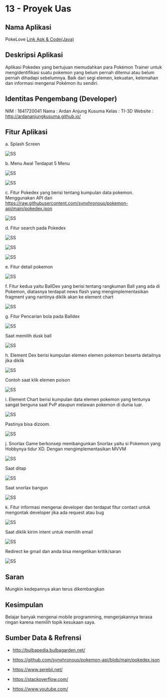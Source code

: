 # 13 - Proyek Uas

## Nama Aplikasi

PokeLove
[Link Apk & Code(Java)](https://github.com/ardananjungkusuma/mobile-3d-07/tree/master/src/13_proyek_uas)

## Deskripsi Aplikasi

Aplikasi Pokedex yang bertujuan memudahkan para Pokémon Trainer untuk mengidentifikasi suatu pokemon yang belum pernah ditemui atau belum pernah dihadapi sebelumnya. Baik dari segi elemen, kekuatan, kelemahan dan informasi mengenai Pokémon itu sendiri.

## Identitas Pengembang (Developer)

NIM : 1841720041
Nama : Ardan Anjung Kusuma
Kelas : TI-3D
Website : http://ardananjungkusuma.github.io/

## Fitur Aplikasi

a. Splash Screen

![SS](img/1.jpg)

b. Menu Awal Terdapat 5 Menu

![SS](img/2.jpg)

![SS](img/3.jpg)

c. Fitur Pokedex yang berisi tentang kumpulan data pokemon. Menggunakan API dari https://raw.githubusercontent.com/synxhronous/pokemon-api/main/pokedex.json

![SS](img/4.jpg)

d. Fitur search pada Pokedex

![SS](img/5.jpg)

![SS](img/6.jpg)

![SS](img/7.jpg)

e. Fitur detail pokemon

![SS](img/8.jpg)

f. Fitur kedua yaitu BallDex yang berisi tentang rangkuman Ball yang ada di Pokemon, diatasnya terdapat news flash yang mengimplementasikan fragment yang nantinya diklik akan ke element chart

![SS](img/9.jpg)

g. Fitur Pencarian bola pada Balldex

![SS](img/13.jpg)

Saat memilih dusk ball

![SS](img/14.jpg)

h. Element Dex berisi kumpulan elemen elemen pokemon beserta detailnya jika diklik

![SS](img/11.jpg)

Contoh saat klik elemen poison

![SS](img/12.jpg)

i. Element Chart berisi kumpulan data elemen pokemon yang tentunya sangat berguna saat PvP ataupun melawan pokemon di dunia luar.

![SS](img/15.jpg)

Pastinya bisa dizoom.

![SS](img/16.jpg)

j. Snorlax Game berkonsep membangunkan Snorlax yaitu si Pokemon yang Hobbynya tidur XD. Dengan mengimplementasikan MVVM

![SS](img/17.jpg)

Saat ditap

![SS](img/18.jpg)

Saat snorlax bangun

![SS](img/19.jpg)

k. Fitur informasi mengenai developer dan terdapat fitur contact untuk mengontak developer jika ada request atau bug

![SS](img/20.jpg)

Saat diklik kirim intent untuk memilih email

![SS](img/21.jpg)

Redirect ke gmail dan anda bisa mengetikan kritik/saran

![SS](img/22.jpg)

## Saran

Mungkin kedepannya akan terus dikembangkan

## Kesimpulan

Belajar banyak mengenai mobile programming, mengerjakannya terasa ringan karena memilih topik kesukaan saya.

## Sumber Data & Refrensi

- http://bulbapedia.bulbagarden.net/

- https://github.com/synxhronous/pokemon-api/blob/main/pokedex.json

- https://www.serebii.net/

- https://stackoverflow.com/

- https://www.youtube.com/
